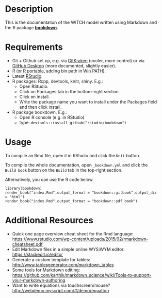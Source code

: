 # Description

This is the documentation of the WITCH model written using Markdown and the R package [**bookdown**](https://bookdown.org/).

# Requirements

- Git + Github set up, e.g. via [GitKraken](https://www.gitkraken.com/) (cooler, more control) or via
  [GitHub Desktop](https://help.github.com/desktop/guides/getting-started/installing-github-desktop/)
  (more documented, slightly easier).
- [R](https://cran.r-project.org/bin/windows/base/) (or
  [R portable](https://sourceforge.net/projects/rportable/), adding bin path in [Win PATH](https://java.com/en/download/help/path.xml)).
- Latest [RStudio](https://www.rstudio.com/products/rstudio/download/preview/).
- R packages: Rcpp, devtools, knitr, shiny. E.g.:
  - Open RStudio.
  - Click on Packages tab in the bottom-right section.
  - Click on install.
  - Write the package name you want to install under the Packages field and then click install.
- R package bookdown, E.g.:
  - Open R console (e.g. in RStudio)
  - type: `devtools::install_github("rstudio/bookdown")`

# Usage

To compile an Rmd file, open it in RStudio and click the `Knit` button.

To compile the whole documentation, open `_bookdown.yml` and click the `Build
book` button on the `Build` tab in the top-right section.

Alternatively, you can use the R code below.

```{r}
library(bookdown)
render_book("index.Rmd",output_format = "bookdown::gitbook",output_dir = "html")
render_book("index.Rmd",output_format = "bookdown::pdf_book")
```

# Additional Resources

 - Quick one page overview cheat sheet for the Rmd language: https://www.rstudio.com/wp-content/uploads/2015/02/rmarkdown-cheatsheet.pdf
 - Edit Markdown files in a simple online WYSIWYM editor: https://stackedit.io/editor
 - Generate a custom template for tables: http://www.tablesgenerator.com/markdown_tables
 - Some tools for Markdown editing: https://github.com/karthik/markdown_science/wiki/Tools-to-support-your-markdown-authoring
 - Want to write equations via touchscreen/mouse? http://webdemo.myscript.com/#/demo/equation
